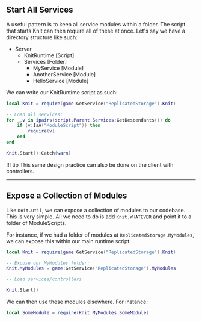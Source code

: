 ## Start All Services

A useful pattern is to keep all service modules within a folder. The script that starts Knit can then require all of these at once. Let's say we have a directory structure like such:

- Server
	- KnitRuntime [Script]
	- Services [Folder]
		- MyService [Module]
		- AnotherService [Module]
		- HelloService [Module]

We can write our KnitRuntime script as such:

```lua
local Knit = require(game:GetService("ReplicatedStorage").Knit)

-- Load all services:
for _,v in ipairs(script.Parent.Services:GetDescendants()) do
	if (v:IsA("ModuleScript")) then
		require(v)
	end
end

Knit.Start():Catch(warn)
```

!!! tip
	This same design practice can also be done on the client with controllers.

----------------

## Expose a Collection of Modules

Like `Knit.Util`, we can expose a collection of modules to our codebase. This is very simple. All we need to do is add `Knit.WHATEVER` and point it to a folder of ModuleScripts.

For instance, if we had a folder of modules at `ReplicatedStorage.MyModules`, we can expose this within our main runtime script:

```lua
local Knit = require(game:GetService("ReplicatedStorage").Knit)

-- Expose our MyModules folder:
Knit.MyModules = game:GetService("ReplicatedStorage").MyModules

-- Load services/controllers

Knit.Start()
```

We can then use these modules elsewhere. For instance:

```lua
local SomeModule = require(Knit.MyModules.SomeModule)
```